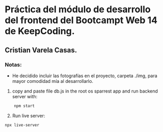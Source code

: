# Práctica del módulo de desarrollo del frontend del Bootcampt Web 14 de KeepCoding.
## Cristian Varela Casas.

### Notas:

* He decidido incluir las fotografías en el proyecto, carpeta ./img, para mayor comodidad mía al desarrollarlo.

1. copy and paste file db.js in the root os sparrest app and run backend server with:

```sh
    npm start
```

2. Run live server:

```sh
npx live-server
```


